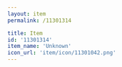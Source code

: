 ```yaml
---
layout: item
permalink: /11301314

title: Item
id: '11301314'
item_name: 'Unknown'
icon_url: 'item/icon/11301042.png'
---
```

